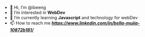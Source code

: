 - 👋 Hi, I’m @ibeeng
- 👀 I’m interested in **WebDev**
- 🌱 I’m currently learning **Javascript** and technology for webDev
- 📫 How to reach me ***https://www.linkedin.com/in/bella-mujia-10872b181/***

